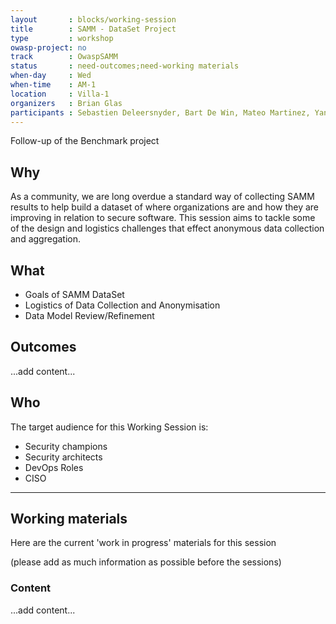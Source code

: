 ```yaml
---
layout       : blocks/working-session
title        : SAMM - DataSet Project
type         : workshop
owasp-project: no
track        : OwaspSAMM
status       : need-outcomes;need-working materials
when-day     : Wed
when-time    : AM-1
location     : Villa-1
organizers   : Brian Glas
participants : Sebastien Deleersnyder, Bart De Win, Mateo Martinez, Yan Kravchenko, Timo Pagel, Viktor Lindstrom, Tiffany Long
---
```


Follow-up of the Benchmark project

## Why

As a community, we are long overdue a standard way of collecting SAMM results to help build a dataset of where organizations are and how they are improving in relation to secure software. This session aims to tackle some of the design and logistics challenges that effect anonymous data collection and aggregation.

## What

- Goals of SAMM DataSet
- Logistics of Data Collection and Anonymisation
- Data Model Review/Refinement

## Outcomes

...add content...


## Who

The target audience for this Working Session is:

- Security champions
- Security architects
- DevOps Roles
- CISO

--- 

## Working materials

Here are the current 'work in progress' materials for this session 

(please add as much information as possible before the sessions)

### Content

...add content...
